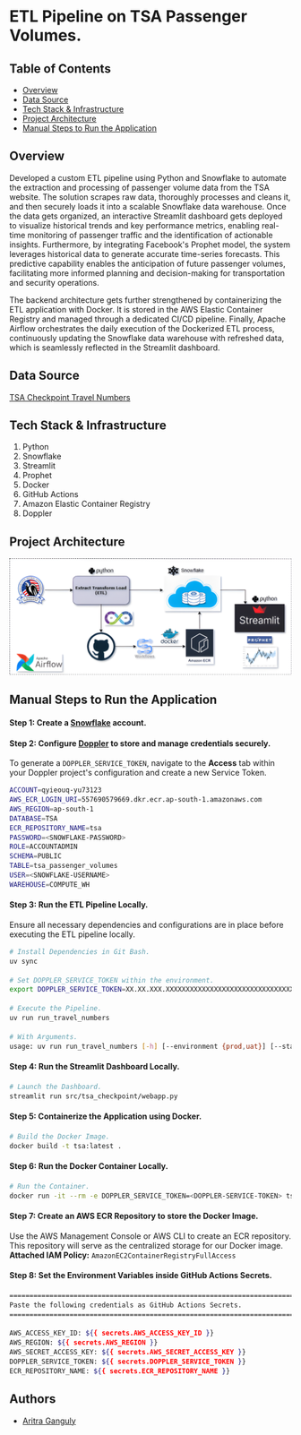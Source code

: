 # ETL Pipeline on TSA Passenger Volumes.

## Table of Contents

- [Overview](#overview)
- [Data Source](#data-source)
- [Tech Stack & Infrastructure](#tech-stack--infrastructure)
- [Project Architecture](#project-architecture)
- [Manual Steps to Run the Application](#manual-steps-to-run-the-application)

## Overview

Developed a custom ETL pipeline using Python and Snowflake to automate the extraction and processing of passenger volume data from the TSA website. The solution scrapes raw data, thoroughly processes and cleans it, and then securely loads it into a scalable Snowflake data warehouse. Once the data gets organized, an interactive Streamlit dashboard gets deployed to visualize historical trends and key performance metrics, enabling real-time monitoring of passenger traffic and the identification of actionable insights. Furthermore, by integrating Facebook's Prophet model, the system leverages historical data to generate accurate time-series forecasts. This predictive capability enables the anticipation of future passenger volumes, facilitating more informed planning and decision-making for transportation and security operations.

The backend architecture gets further strengthened by containerizing the ETL application with Docker. It is stored in the AWS Elastic Container Registry and managed through a dedicated CI/CD pipeline. Finally, Apache Airflow orchestrates the daily execution of the Dockerized ETL process, continuously updating the Snowflake data warehouse with refreshed data, which is seamlessly reflected in the Streamlit dashboard.

## Data Source

[TSA Checkpoint Travel Numbers](https://www.tsa.gov/travel/passenger-volumes)

## Tech Stack & Infrastructure

1. Python
2. Snowflake
3. Streamlit
4. Prophet
5. Docker
6. GitHub Actions
7. Amazon Elastic Container Registry
8. Doppler

## Project Architecture

![Project Architecture](flowcharts/project-architecture.png)

## Manual Steps to Run the Application

#### Step 1: Create a [Snowflake](https://www.snowflake.com/) account.

#### Step 2: Configure [Doppler](https://www.doppler.com/) to store and manage credentials securely.

To generate a `DOPPLER_SERVICE_TOKEN`, navigate to the **Access** tab within your Doppler project's configuration and create a new Service Token.

```bash
ACCOUNT=qyieouq-yu73123
AWS_ECR_LOGIN_URI=557690579669.dkr.ecr.ap-south-1.amazonaws.com
AWS_REGION=ap-south-1
DATABASE=TSA
ECR_REPOSITORY_NAME=tsa
PASSWORD=<SNOWFLAKE-PASSWORD>
ROLE=ACCOUNTADMIN
SCHEMA=PUBLIC
TABLE=tsa_passenger_volumes
USER=<SNOWFLAKE-USERNAME>
WAREHOUSE=COMPUTE_WH
```

#### Step 3: Run the ETL Pipeline Locally.

Ensure all necessary dependencies and configurations are in place before executing the ETL pipeline locally.

```bash
# Install Dependencies in Git Bash.
uv sync

# Set DOPPLER_SERVICE_TOKEN within the environment.
export DOPPLER_SERVICE_TOKEN=XX.XX.XXX.XXXXXXXXXXXXXXXXXXXXXXXXXXXXXXXXXXXXXXXXXXXXXX

# Execute the Pipeline.
uv run run_travel_numbers

# With Arguments.
usage: uv run run_travel_numbers [-h] [--environment {prod,uat}] [--start_year [START_YEAR]]
```

#### Step 4: Run the Streamlit Dashboard Locally.

```bash
# Launch the Dashboard.
streamlit run src/tsa_checkpoint/webapp.py
```

#### Step 5: Containerize the Application using Docker.

```bash
# Build the Docker Image.
docker build -t tsa:latest .
```

#### Step 6: Run the Docker Container Locally.

```bash
# Run the Container.
docker run -it --rm -e DOPPLER_SERVICE_TOKEN=<DOPPLER-SERVICE-TOKEN> tsa:latest
```

#### Step 7: Create an AWS ECR Repository to store the Docker Image.

Use the AWS Management Console or AWS CLI to create an ECR repository. This repository will serve as the centralized storage for our Docker image. **Attached IAM Policy:** `AmazonEC2ContainerRegistryFullAccess`

#### Step 8: Set the Environment Variables inside GitHub Actions Secrets.

```bash
=========================================================================
Paste the following credentials as GitHub Actions Secrets.
=========================================================================

AWS_ACCESS_KEY_ID: ${{ secrets.AWS_ACCESS_KEY_ID }}
AWS_REGION: ${{ secrets.AWS_REGION }}
AWS_SECRET_ACCESS_KEY: ${{ secrets.AWS_SECRET_ACCESS_KEY }}
DOPPLER_SERVICE_TOKEN: ${{ secrets.DOPPLER_SERVICE_TOKEN }}
ECR_REPOSITORY_NAME: ${{ secrets.ECR_REPOSITORY_NAME }}
```

## Authors

- [Aritra Ganguly](https://in.linkedin.com/in/gangulyaritra)
